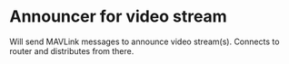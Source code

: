 # Announcer for video stream

Will send MAVLink messages to announce video stream(s). Connects to router and distributes from there.
